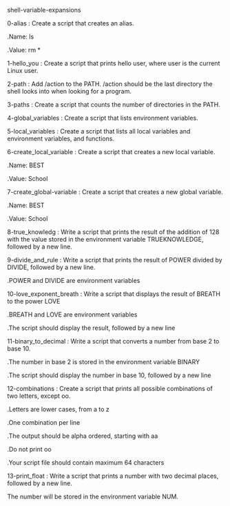 shell-variable-expansions


0-alias : Create a script that creates an alias.



.Name: ls

.Value: rm *

1-hello_you : Create a script that prints hello user, where user is the current Linux user.

2-path : Add /action to the PATH. /action should be the last directory the shell looks into when looking for a program.

3-paths : Create a script that counts the number of directories in the PATH.

4-global_variables : Create a script that lists environment variables.

5-local_variables : Create a script that lists all local variables and environment variables, and functions.

6-create_local_variable : Create a script that creates a new local variable.



.Name: BEST

.Value: School

7-create_global-variable : Create a script that creates a new global variable.



.Name: BEST

.Value: School

8-true_knowledg : Write a script that prints the result of the addition of 128 with the value stored in the environment variable TRUEKNOWLEDGE, followed by a new line.

9-divide_and_rule : Write a script that prints the result of POWER divided by DIVIDE, followed by a new line.



.POWER and DIVIDE are environment variables

10-love_exponent_breath : Write a script that displays the result of BREATH to the power LOVE



.BREATH and LOVE are environment variables

.The script should display the result, followed by a new line

11-binary_to_decimal : Write a script that converts a number from base 2 to base 10.



.The number in base 2 is stored in the environment variable BINARY

.The script should display the number in base 10, followed by a new line

12-combinations : Create a script that prints all possible combinations of two letters, except oo.



.Letters are lower cases, from a to z

.One combination per line

.The output should be alpha ordered, starting with aa

.Do not print oo

.Your script file should contain maximum 64 characters

13-print_float : Write a script that prints a number with two decimal places, followed by a new line.



The number will be stored in the environment variable NUM.
